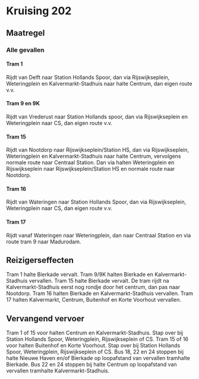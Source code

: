 # Kruising 202
## Maatregel
### Alle gevallen

#### Tram 1
Rijdt van Delft naar Station Hollands Spoor, dan via Rijswijkseplein, Weteringplein en Kalvermarkt-Stadhuis naar halte Centrum, dan eigen route v.v.

#### Tram 9 en 9K
Rijdt van Vrederust naar Station Hollands spoor, dan via Rijswijkseplein en Weteringplein naar CS, dan eigen route v.v.

#### Tram 15
Rijdt van Nootdorp naar Rijswijkseplein/Station HS, dan via Rijswijkseplein, Weteringplein en Kalvermarkt-Stadhuis naar halte Centrum, 
vervolgens normale route naar Centraal Station. Dan via halten Weteringplein en Rijswijkseplein naar Rijswijkseplein/Station
HS en normale route naar Nootdorp.

#### Tram 16
Rijdt van Wateringen naar Station Hollands Spoor, dan via Rijswijkseplein, Weteringplein naar CS, dan eigen route v.v.

#### Tram 17
Rijdt vanaf Wateringen naar Weteringplein, dan naar Centraal Station en via route tram 9 naar Madurodam.

## Reizigerseffecten
Tram 1 halte Bierkade vervalt.
Tram 9/9K halten Bierkade en Kalvermarkt-Stadhuis vervallen.
Tram 15 halte Bierkade vervalt. De tram rijdt na Kalvermarkt-Stadhuis eerst nog rondje door het centrum, dan pas naar Nootdorp.
Tram 16 halten Bierkade en Kalvermarkt-Stadhuis vervallen.
Tram 17 halten Kalvermarkt, Centrum, Buitenhof en Korte Voorhout vervallen.

## Vervangend vervoer
Tram 1 of 15 voor halten Centrum en Kalvermarkt-Stadhuis. Stap over bij Station Hollands Spoor, Weteringplein, Rijswijkseplein of CS.
Tram 15 of 16 voor halten Buitenhof en Korte Voorhout. Stap over bij Station Hollands Spoor, Weteringplein, Rijswijkseplein of CS.
Bus 18, 22 en 24 stoppen bij halte Nieuwe Haven en/of Bierkade op loopafstand van vervallen tramhalte Bierkade.
Bus 22 en 24 stoppen bij halte Centrum op loopafstand van vervallen tramhalte Kalvermarkt-Stadhuis.
